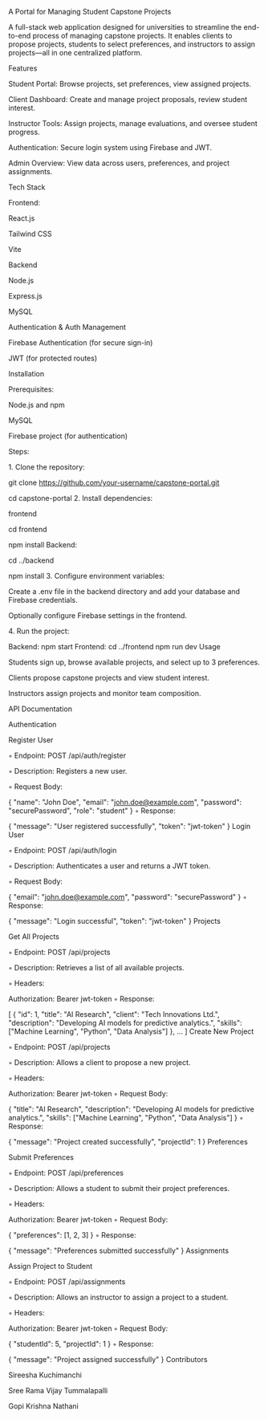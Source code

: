 A Portal for Managing Student Capstone Projects

A full-stack web application designed for universities to streamline the end-to-end process of managing capstone projects. It enables clients to propose projects, students to select preferences, and instructors to assign projects—all in one centralized platform.

Features

Student Portal: Browse projects, set preferences, view assigned projects.

Client Dashboard: Create and manage project proposals, review student interest.

Instructor Tools: Assign projects, manage evaluations, and oversee student progress.

Authentication: Secure login system using Firebase and JWT.

Admin Overview: View data across users, preferences, and project assignments.

Tech Stack

Frontend:

React.js

Tailwind CSS

Vite

Backend

Node.js

Express.js

MySQL

Authentication & Auth Management

Firebase Authentication (for secure sign-in)

JWT (for protected routes)

Installation

Prerequisites:

Node.js and npm

MySQL

Firebase project (for authentication)

Steps:

1.⁠ ⁠Clone the repository:

git clone https://github.com/your-username/capstone-portal.git

cd capstone-portal
2.⁠ ⁠Install dependencies:

frontend

cd frontend 

npm install
Backend:

cd ../backend

npm install
3.⁠ ⁠Configure environment variables:

Create a .env file in the backend directory and add your database and Firebase credentials.

Optionally configure Firebase settings in the frontend.

4.⁠ ⁠Run the project:

Backend:
npm start
Frontend:
cd ../frontend
npm run dev
Usage

Students sign up, browse available projects, and select up to 3 preferences.

Clients propose capstone projects and view student interest.

Instructors assign projects and monitor team composition.

API Documentation

Authentication

Register User

◦ Endpoint: POST /api/auth/register

◦ Description: Registers a new user.

◦ Request Body:

  {
    "name": "John Doe",
    "email": "john.doe@example.com",
    "password": "securePassword",
    "role": "student"
  }
◦ Response:

  {
    "message": "User registered successfully",
    "token": "jwt-token"
  }
Login User

◦ Endpoint: POST /api/auth/login

◦ Description: Authenticates a user and returns a JWT token.

◦ Request Body:

{
  "email": "john.doe@example.com",
  "password": "securePassword"
}
◦ Response:

{
  "message": "Login successful",
  "token": "jwt-token"
}
Projects

Get All Projects

◦ Endpoint: POST /api/projects

◦ Description: Retrieves a list of all available projects.

◦ Headers:

Authorization: Bearer jwt-token
◦ Response:

[
  {
    "id": 1,
    "title": "AI Research",
    "client": "Tech Innovations Ltd.",
    "description": "Developing AI models for predictive analytics.",
    "skills": ["Machine Learning", "Python", "Data Analysis"]
  },
  ...
]
Create New Project

◦ Endpoint: POST /api/projects

◦ Description: Allows a client to propose a new project.

◦ Headers:

Authorization: Bearer jwt-token
◦ Request Body:

{
  "title": "AI Research",
  "description": "Developing AI models for predictive analytics.",
  "skills": ["Machine Learning", "Python", "Data Analysis"]
}
◦ Response:

{
  "message": "Project created successfully",
  "projectId": 1
}
Preferences

Submit Preferences

◦ Endpoint: POST /api/preferences

◦ Description: Allows a student to submit their project preferences.

◦ Headers:

Authorization: Bearer jwt-token
◦ Request Body:

{
  "preferences": [1, 2, 3]
}
◦ Response:

{
  "message": "Preferences submitted successfully"
}
Assignments

Assign Project to Student

◦ Endpoint: POST /api/assignments

◦ Description: Allows an instructor to assign a project to a student.

◦ Headers:

Authorization: Bearer jwt-token
◦ Request Body:

{
  "studentId": 5,
  "projectId": 1
}
◦ Response:

{
  "message": "Project assigned successfully"
}
Contributors

Sireesha Kuchimanchi

Sree Rama Vijay Tummalapalli

Gopi Krishna Nathani
